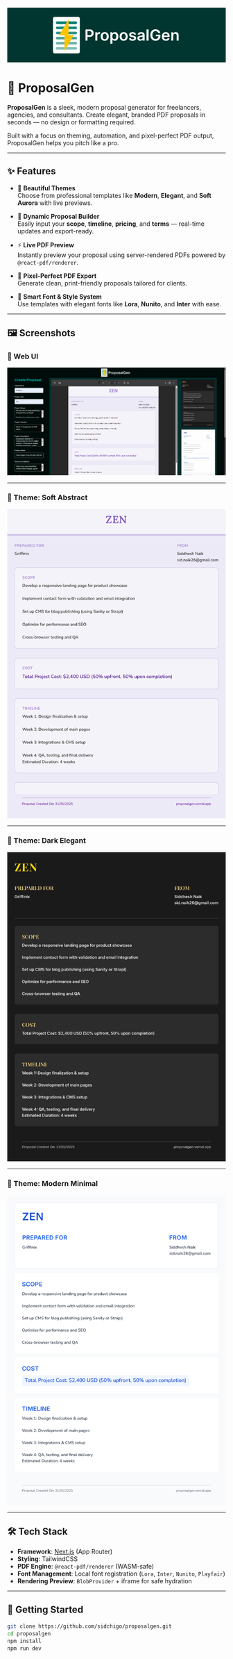 <p align="center">
  <img src="./public/banner.png" alt="ProposalGen Logo" />
</p>

# 📑 ProposalGen

**ProposalGen** is a sleek, modern proposal generator for freelancers, agencies, and consultants. Create elegant, branded PDF proposals in seconds — no design or formatting required.

Built with a focus on theming, automation, and pixel-perfect PDF output, ProposalGen helps you pitch like a pro.

---

## ✨ Features

-   🎨 **Beautiful Themes**  
    Choose from professional templates like **Modern**, **Elegant**, and **Soft Aurora** with live previews.

-   📝 **Dynamic Proposal Builder**  
    Easily input your **scope**, **timeline**, **pricing**, and **terms** — real-time updates and export-ready.

-   ⚡ **Live PDF Preview**  
    Instantly preview your proposal using server-rendered PDFs powered by `@react-pdf/renderer`.

-   📄 **Pixel-Perfect PDF Export**  
    Generate clean, print-friendly proposals tailored for clients.

-   🧠 **Smart Font & Style System**  
    Use templates with elegant fonts like **Lora**, **Nunito**, and **Inter** with ease.

---

## 🖼️ Screenshots

### 🧩 Web UI

<img src="./public/screenshots/form-preview.png" alt="ProposalGen Web App Screenshot" />

---

### 🎨 Theme: Soft Abstract

<img src="./public/screenshots/abstract.png" alt="Soft Abstract Theme" width="600" />

---

### 🌙 Theme: Dark Elegant

<img src="./public/screenshots/elegant.png" alt="Elegant Dark Theme" width="600" />

---

### 💼 Theme: Modern Minimal

<img src="./public/screenshots/modern.png" alt="Modern Theme" width="600" />

---

## 🛠️ Tech Stack

-   **Framework**: [Next.js](https://nextjs.org/) (App Router)
-   **Styling**: TailwindCSS
-   **PDF Engine**: `@react-pdf/renderer` (WASM-safe)
-   **Font Management**: Local font registration (`Lora`, `Inter`, `Nunito`, `Playfair`)
-   **Rendering Preview**: `BlobProvider` + iframe for safe hydration

---

## 🚀 Getting Started

```bash
git clone https://github.com/sidchigo/proposalgen.git
cd proposalgen
npm install
npm run dev
```
